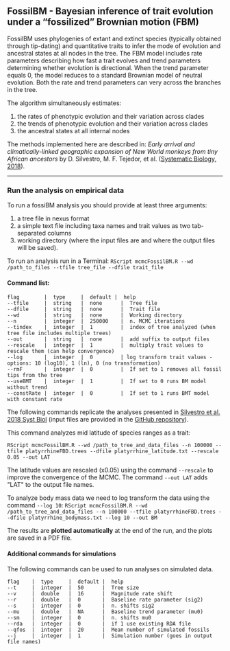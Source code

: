 ## FossilBM - Bayesian inference of trait evolution under a “fossilized” Brownian motion (FBM)

FossilBM uses phylogenies of extant and extinct species (typically obtained through tip-dating) and quantitative traits to infer the mode of evolution and ancestral states at all nodes in the tree.
The FBM model includes rate parameters describing how fast a trait evolves and trend parameters determining whether evolution is directional. When the trend parameter equals 0, the model reduces to a standard Brownian model of neutral evolution. Both the rate and trend parameters can very across the branches in the tree.

The algorithm simultaneously estimates:  
1. the rates of phenotypic evolution and their variation across clades  
2. the trends of phenotypic evolution and their variation across clades  
3. the ancestral states at all internal nodes


The methods implemented here are described in:
*Early arrival and climatically-linked geographic expansion of New World monkeys from tiny African ancestors* by D. Silvestro, M. F. Tejedor, et al. ([Systematic Biology, 2018](https://doi.org/10.1093/sysbio/syy046)).
  
    
___
### Run the analysis on empirical data
To run a fossiBM analysis you should provide at least three arguments:   

1) a tree file in nexus format  
2) a simple text file including taxa names and trait values as two tab-separated columns  
3) working directory (where the input files are and where the output files will be saved).  

To run an analysis run in a Terminal:
 `RScript mcmcFossilBM.R --wd /path_to_files --tfile tree_file --dfile trait_file`


#### Command list:  

```
flag        |  type     |  default |  help
--tfile     |  string   |  none      |  Tree file 
--dfile     |  string   |  none      |  Trait file
--wd        |  string   |  none      |  Working directory
--n         |  integer  |  250000    |  n. MCMC iterations
--tindex    |  integer  |  1         |  index of tree analyzed (when tree file includes multiple trees)
--out       |  string   |  none      |  add suffix to output files
--rescale   |  integer  |  1         |  multiply trait values to rescale them (can help convergence)
--log       |  integer  |  0         | log transform trait values - options: 10 (log10), 1 (ln), 0 (no transformation)
--rmF       |  integer  |  0         |  If set to 1 removes all fossil tips from the tree
--useBMT    |  integer  |  1         |  If set to 0 runs BM model without trend
--constRate |  integer  |  0         |  If set to 1 runs BMT model with constant rate
```  


The following commands replicate the analyses presented in [Silvestro et al. 2018 Syst Biol](https://doi.org/10.1093/sysbio/syy046) (input files are provided in the [GitHub repository](https://github.com/dsilvestro/fossilBM)).

This command analyzes mid latitude of species ranges as a trait:

`RScript mcmcFossilBM.R --wd /path_to_tree_and_data_files --n 100000 --tfile platyrrhineFBD.trees --dfile platyrrhine_latitude.txt --rescale 0.05 --out LAT `

The latitude values are rescaled (x0.05) using the command `--rescale` to improve the convergence of the MCMC. The command `--out LAT` adds "LAT" to the output file names.

To analyze body mass data we need to log transform the data using the command `--log 10`:
`RScript mcmcFossilBM.R --wd /path_to_tree_and_data_files --n 100000 --tfile platyrrhineFBD.trees --dfile platyrrhine_bodymass.txt --log 10 --out BM`


The results are **plotted automatically** at the end of the run, and the plots are saved in a PDF file. 



#### Additional commands for simulations
The following commands can be used to run analyses on simulated data.

```
flag    |  type     |  default |  help
--t     |  integer  |  50      |  Tree size 
--v     |  double   |  16      |  Magnitude rate shift
--r     |  double   |  0       |  Baseline rate parameter (sig2)
--s     |  integer  |  0       |  n. shifts sig2 
--mu    |  double   |  NA      |  Baseline trend parameter (mu0) 
--sm    |  integer  |  0       |  n. shifts mu0
--rda   |  integer  |  0       |  if 1 use existing RDA file 
--qfos  |  integer  |  20      |  Mean number of simulated fossils
--j     |  integer  |  1       |  Simulation number (goes in output file names) 
```  